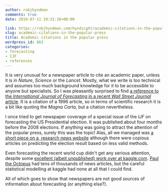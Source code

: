 ```yaml
---
author: robjhyndman
comments: true
date: 2010-07-11 19:31:18+00:00

link: https://robjhyndman.com/hyndsight/academic-citations-in-the-popular-press/
slug: academic-citations-in-the-popular-press
title: Academic citations in the popular press
wordpress_id: 863
categories:
- forecasting
- IJF
- references
---
```


It is very unusual for a newspaper article to cite an academic paper, unless it is in _Nature_, _Science_ or the _Lancet_. Mostly, what we write is too technical and assumes too much background knowledge for it to be accessible to anyone but specialists. So I was pleasantly surprised to find [a reference to the ](http://online.wsj.com/article/SB10001424052748704799604575356840533734182.html)_[International Journal of Forecasting](http://online.wsj.com/article/SB10001424052748704799604575356840533734182.html)_[ in a recent ](http://online.wsj.com/article/SB10001424052748704799604575356840533734182.html)_[Wall Street Journal](http://online.wsj.com/article/SB10001424052748704799604575356840533734182.html)_[ article](http://online.wsj.com/article/SB10001424052748704799604575356840533734182.html). It is a citation of a 1996 article, so in terms of scientific research it is a bit like quoting the _Magna Carta_, but a citation nevertheless.

I once tried to get newspaper coverage of a special issue of the _IJF_ on forecasting the US Presidential election. It was published about four months before the 2008 elections. If anything was going to attract the attention of the popular press, surely this was the topic! Alas, all we managed was [a short piece on a  research news website](http://www.sciencedaily.com/releases/2008/06/080623092530.htm) although there were copious articles on predicting the election result based on less valid methods.

Even forecasting the recent world cup didn't get any serious attention, despite some [excellent (albeit unpublished) work over at kaggle.com](http://kaggle.com/worldcup2010). [Paul the Octopus](http://news.google.com/news/search?q=paul+octopus+world+cup) had tens of thousands of news articles, but the careful statistical modelling at kaggle had none at all that I could find.

All of which goes to show that newspapers are not good sources of information about forecasting (or anything else?).
